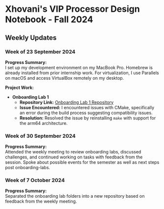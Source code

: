 # Xhovani's VIP Processor Design Notebook - Fall 2024

## Weekly Updates

### Week of 23 September 2024

**Progress Summary:**  
I set up my development environment on my MacBook Pro. Homebrew is already installed from prior internship work. For virtualization, I use Parallels on macOS and access VirtualBox remotely on my desktop.

**Project Work:**  
* **Onboarding Lab 1**  
   - **Repository Link:** [Onboarding Lab 1 Repository](https://github.com/XhovaniM8/nyu-processor-onboarding-labs/tree/eb052de69fd6b067898d4e37a82996aba0dd9c1f/lab_1/cmake-test)  
   - **Issue Encountered:** I encountered issues with CMake, specifically an error during the build process suggesting compatibility issues.
   - **Resolution:** Resolved the issue by reinstalling `make` with support for the arm64 architecture.


### Week of 30 September 2024

**Progress Summary:**  
Attended the weekly meeting to review onboarding labs, discussed challenges, and continued working on tasks with feedback from the session. Spoke about possible events for the semester as well as next steps post onboarding-labs. 


### Week of 7 October 2024

**Progress Summary:**  
Separated the onboarding lab folders into a new repository based on feedback from the weekly meeting.